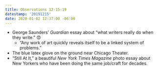 ```yaml
---
title: Observations 12-15-19
datestamp: '20191215'
date: 2020-01-02 12:37:00 -06:00
---
```


- George Saunders’ *Guardian* essay about “what writers really do when they write.” 😍
	- “Any work of art quickly reveals itself to be a linked system of problems.”
- The blue latex glove on the ground near Chicago Theater.
- “Still At It,” a beautiful *New York Times Magazine* photo essay about New Yorkers who have been doing the same job/craft for decades.
